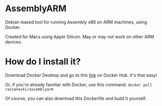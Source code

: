 # AssemblyARM

Debian-based tool for running Assembly x86 on ARM machines, using Docker.

Created for Macs using Apple Silicon. May or may not work on other ARM devices.

# How do I install it?

Download Docker Desktop and go to this [link](https://hub.docker.com/r/razvaneski/assemblyarm) on Docker Hub. It's that easy!

Or, if you're already familiar with Docker, use this command:
`docker pull razvaneski/assemblyarm`

Of course, you can also download this Dockerfile and build it yourself.
